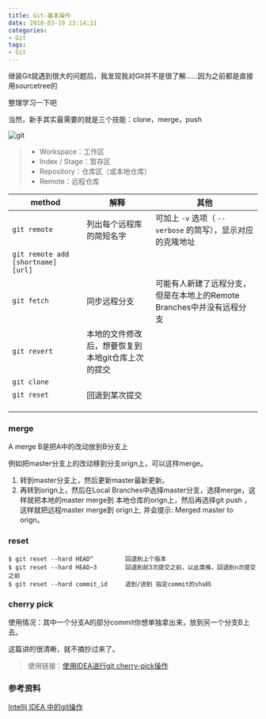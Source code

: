 ```yaml
---
title: Git-基本操作
date: 2018-03-19 23:14:11
categories: 
- Git
tags:
- Git
---
```


继装Git就遇到很大的问题后，我发现我对Git并不是很了解……因为之前都是直接用sourcetree的

整理学习一下吧

当然，新手其实最需要的就是三个技能：clone，merge，push

<!--more-->

![git](http://www.ruanyifeng.com/blogimg/asset/2015/bg2015120901.png)

>- Workspace：工作区
>- Index / Stage：暂存区
>- Repository：仓库区（或本地仓库）
>- Remote：远程仓库



| method                             | 解释                                              | 其他                                                         |
| ---------------------------------- | ------------------------------------------------- | ------------------------------------------------------------ |
| `git remote`                       | 列出每个远程库的简短名字                          | 可加上 `-v` 选项（ `--verbose` 的简写），显示对应的克隆地址  |
| `git remote add [shortname] [url]` |                                                   |                                                              |
| `git fetch`                        | 同步远程分支                                      | 可能有人新建了远程分支，但是在本地上的Remote Branches中并没有远程分支 |
| `git revert`                       | 本地的文件修改后，想要恢复到本地git仓库上次的提交 |                                                              |
| `git clone`                        |                                                   |                                                              |
| `git reset`                        | 回退到某次提交                                    |                                                              |
|                                    |                                                   |                                                              |
|                                    |                                                   |                                                              |
|                                    |                                                   |                                                              |

### merge

A merge B是把A中的改动放到B分支上

例如把master分支上的改动移到分支orign上，可以这样merge。

1. 转到master分支上，然后更新master最新更新。
2. 再转到orign上，然后在Local Branches中选择master分支，选择merge，这样就把本地的master merge到 本地仓库的orign上，然后再选择git push ，这样就把远程master merge到 orign上, 并会提示: Merged master to orign。

### reset

```
$ git reset --hard HEAD^         回退到上个版本
$ git reset --hard HEAD~3        回退到前3次提交之前，以此类推，回退到n次提交之前
$ git reset --hard commit_id     退到/进到 指定commit的sha码
```



### cherry pick

使用情况：其中一个分支A的部分commit你想单独拿出来，放到另一个分支B上去。

这篇讲的很清晰，就不摘抄过来了。

>使用链接：[使用IDEA进行git cherry-pick操作](https://yq.aliyun.com/articles/640890)





### 参考资料

 [Intellij IDEA 中的git操作 ](https://blog.csdn.net/lovesummerforever/article/details/50032937)